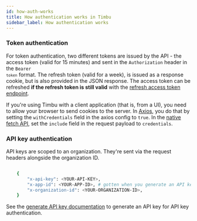 ```yaml
---
id: how-auth-works
title: How authentication works in Timbu
sidebar_label: How authentication works
---
```


### Token authentication

For token authentication, two different tokens are issued by the API - the access token (valid for 15 minutes) and sent in the `Authorization` header in the <code>Bearer `token`</code> format. The refresh token (valid for a week), is issued as a response cookie, but is also provided in the JSON response. The access token can be refreshed **if the refresh token is still valid** with the [refresh access token endpoint](/api/auth/refresh-access-token).

If you're using Timbu with a client application (that is, from a UI), you need to allow your browser to send cookies to the server. In [Axios](https://axios-http.com/docs/intro), you do that by setting the `withCredentials` field in the axios config to `true`. In the [native fetch API](https://developer.mozilla.org/en-US/docs/Web/API/Fetch_API), set the `include` field in the request payload to `credentials`.

### API key authentication

API keys are scoped to an organization. They're sent via the request headers alongside the organization ID.

```bash title="request headers"

    {
        "x-api-key": <YOUR-API-KEY>,
        "x-app-id": <YOUR-APP-ID>, # gotten when you generate an API key
        "x-organization-id": <YOUR-ORGANIZATION-ID>,
    }

```

See the [generate API key documentation](/api/auth/api-keys/generate-api-key) to generate an API key for API key authentication.
